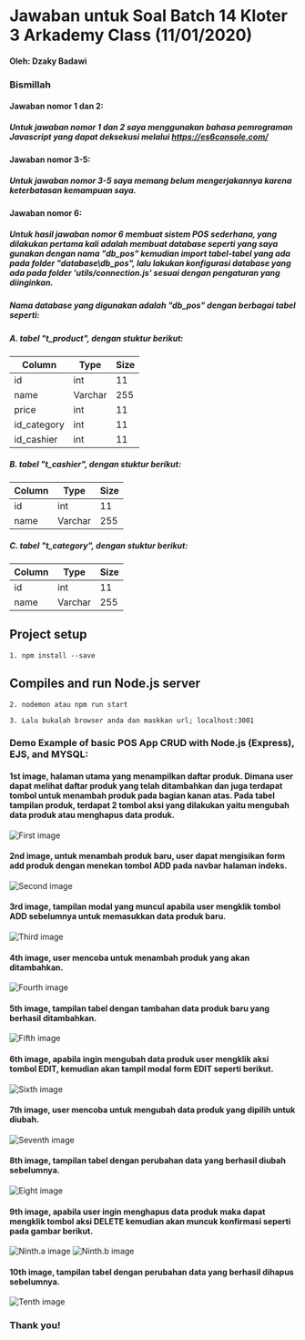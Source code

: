 # Jawaban untuk Soal Batch 14 Kloter 3 Arkademy Class (11/01/2020)
#### Oleh: Dzaky Badawi

### Bismillah
#### Jawaban nomor 1 dan 2:
##### Untuk jawaban nomor 1 dan 2 saya menggunakan bahasa pemrograman Javascript yang dapat deksekusi melalui https://es6console.com/

#### Jawaban nomor 3-5:
##### Untuk jawaban nomor 3-5 saya memang belum mengerjakannya karena keterbatasan kemampuan saya.

#### Jawaban nomor 6:
##### Untuk hasil jawaban nomor 6 membuat sistem POS sederhana, yang dilakukan pertama kali adalah membuat database seperti yang saya gunakan dengan nama "db_pos" kemudian import tabel-tabel yang ada pada folder "database\db_pos", lalu lakukan konfigurasi database yang ada pada folder 'utils/connection.js' sesuai dengan pengaturan yang diinginkan.

##### Nama database yang digunakan adalah "db_pos" dengan berbagai tabel seperti:
##### A. tabel "t_product", dengan stuktur berikut:
Column | Type | Size
------------ | -------------| -------------
id | int | 11
name | Varchar | 255
price | int | 11
id_category | int | 11
id_cashier | int | 11

##### B. tabel "t_cashier", dengan stuktur berikut:
Column | Type | Size
------------ | -------------| -------------
id | int | 11
name | Varchar | 255

##### C. tabel "t_category", dengan stuktur berikut:
Column | Type | Size
------------ | -------------| -------------
id | int | 11
name | Varchar | 255

## Project setup
```
1. npm install --save
```
## Compiles and run Node.js server
```
2. nodemon atau npm run start
```
```
3. Lalu bukalah browser anda dan maskkan url; localhost:3001
```

### Demo Example of basic POS App CRUD with Node.js (Express), EJS, and MYSQL:
#### 1st image, halaman utama yang menampilkan daftar produk. Dimana user dapat melihat daftar produk yang telah ditambahkan dan juga terdapat tombol untuk menambah produk pada bagian kanan atas. Pada tabel tampilan produk, terdapat 2 tombol aksi yang dilakukan yaitu mengubah data produk atau menghapus data produk.

![First image](https://raw.githubusercontent.com/badawi1713/jawaban-batch14-kloter3/master/jawaban-06/public/assets/readme-images/1.PNG)

#### 2nd image, untuk menambah produk baru, user dapat mengisikan form add produk dengan menekan tombol ADD pada navbar halaman indeks.

![Second image](https://raw.githubusercontent.com/badawi1713/jawaban-batch14-kloter3/master/jawaban-06/public/assets/readme-images/2.PNG)

#### 3rd image, tampilan modal yang muncul apabila user mengklik tombol ADD sebelumnya untuk memasukkan data produk baru.

![Third image](https://raw.githubusercontent.com/badawi1713/jawaban-batch14-kloter3/master/jawaban-06/public/assets/readme-images/3.PNG)

#### 4th image, user mencoba untuk menambah produk yang akan ditambahkan.

![Fourth image](https://raw.githubusercontent.com/badawi1713/jawaban-batch14-kloter3/master/jawaban-06/public/assets/readme-images/4.PNG)

#### 5th image, tampilan tabel dengan tambahan data produk baru yang berhasil ditambahkan.

![Fifth image](https://raw.githubusercontent.com/badawi1713/jawaban-batch14-kloter3/master/jawaban-06/public/assets/readme-images/5.PNG)

#### 6th image, apabila ingin mengubah data produk user mengklik aksi tombol EDIT, kemudian akan tampil modal form EDIT seperti berikut.

![Sixth image](https://raw.githubusercontent.com/badawi1713/jawaban-batch14-kloter3/master/jawaban-06/public/assets/readme-images/6.PNG)

#### 7th image, user mencoba untuk mengubah data produk yang dipilih untuk diubah.

![Seventh image](https://raw.githubusercontent.com/badawi1713/jawaban-batch14-kloter3/master/jawaban-06/public/assets/readme-images/7.PNG)

#### 8th image, tampilan tabel dengan perubahan data yang berhasil diubah sebelumnya.

![Eight image](https://raw.githubusercontent.com/badawi1713/jawaban-batch14-kloter3/master/jawaban-06/public/assets/readme-images/8.PNG)

#### 9th image, apabila user ingin menghapus data produk maka dapat mengklik tombol aksi DELETE kemudian akan muncuk konfirmasi seperti pada gambar berikut.

![Ninth.a image](https://raw.githubusercontent.com/badawi1713/jawaban-batch14-kloter3/master/jawaban-06/public/assets/readme-images/9.PNG)
![Ninth.b image](https://raw.githubusercontent.com/badawi1713/jawaban-batch14-kloter3/master/jawaban-06/public/assets/readme-images/10.PNG)

#### 10th image, tampilan tabel dengan perubahan data yang berhasil dihapus sebelumnya.

![Tenth image](https://raw.githubusercontent.com/badawi1713/jawaban-batch14-kloter3/master/jawaban-06/public/assets/readme-images/11.PNG)

### Thank you!
